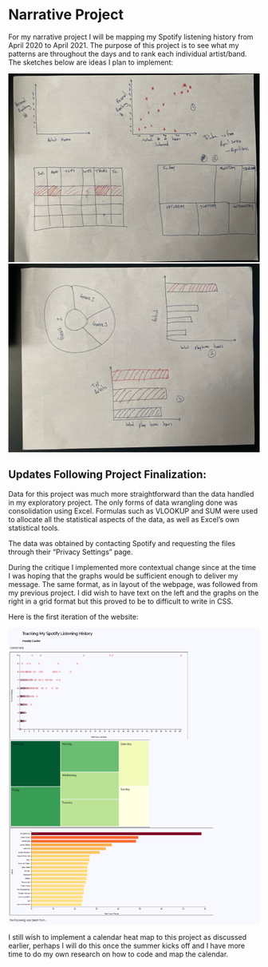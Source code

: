 # Narrative Project

For my narrative project I will be mapping my Spotify listening history from April 2020 to April 2021. The purpose of this project is to see what my patterns are throughout the days and to rank each individual artist/band. The sketches below are ideas I plan to implement:

<img src='../lib/assets/proj2draft.jpg' width='700px'>

<img src='../lib/assets/proj2draft2.jpg' width='700px'>

## Updates Following Project Finalization:

Data for this project was much more straightforward than the data handled in my exploratory project. The only forms of data wrangling done was consolidation using Excel. Formulas such as VLOOKUP and SUM were used to allocate all the statistical aspects of the data, as well as Excel’s own statistical tools. 

The data was obtained by contacting Spotify and requesting the files through their “Privacy Settings” page. 

During the critique I implemented more contextual change since at the time I was hoping that the graphs would be sufficient enough to deliver my message. The same format, as in layout of the webpage, was followed from my previous project. I did wish to have text on the left and the graphs on the right in a grid format but this proved to be to difficult to write in CSS. 

Here is the first iteration of the website:

<img src='../lib/assets/screenshotnarrative.png' width='700px'>

I still wish to implement a calendar heat map to this project as discussed earlier, perhaps I will do this once the summer kicks off and I have more time to do my own research on how to code and map the calendar.